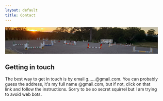 ```yaml
---
layout: default
title: Contact
---
```


![Wingham morning](assets/images/wingham_morning_cropped.jpg)

## Getting in touch
The best way to get in touch is by email <a href="https://mailhide.io/e/3Y8Bp043" onclick="popup=window.open('https://mailhide.io/e/3Y8Bp043','mailhidepopup','width=580,height=635'); return false;">g......@gmail.com</a>. You can probably guess the address, it's my full name @gmail.com, but if not, click on that link and follow the instructions. Sorry to be so secret squirrel but I am trying to avoid web bots.

 

